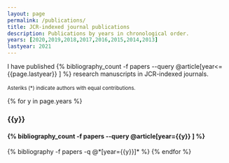 ```yaml
---
layout: page
permalink: /publications/
title: JCR-indexed journal publications
description: Publications by years in chronological order.
years: [2020,2019,2018,2017,2016,2015,2014,2013]
lastyear: 2021
---
```

I have published {% bibliography_count -f papers --query @article[year<={{page.lastyear}} ] %} research manuscripts in JCR-indexed journals.
<br>
<br>
<small>Asteriks (*) indicate authors with equal contributions.</small>

{% for y in page.years %}
  <h3 class="year">{{y}}</h3>
  <h4 class="number">{% bibliography_count -f papers --query @article[year={{y}} ] %}</h4>
  {% bibliography -f papers -q @*[year={{y}}]* %}
{% endfor %}
